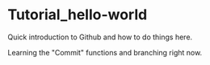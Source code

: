 # Tutorial_hello-world
Quick introduction to Github and how to do things here.

Learning the "Commit" functions and branching right now.

